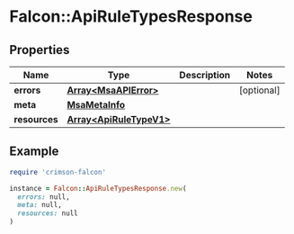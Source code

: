 # Falcon::ApiRuleTypesResponse

## Properties

| Name | Type | Description | Notes |
| ---- | ---- | ----------- | ----- |
| **errors** | [**Array&lt;MsaAPIError&gt;**](MsaAPIError.md) |  | [optional] |
| **meta** | [**MsaMetaInfo**](MsaMetaInfo.md) |  |  |
| **resources** | [**Array&lt;ApiRuleTypeV1&gt;**](ApiRuleTypeV1.md) |  |  |

## Example

```ruby
require 'crimson-falcon'

instance = Falcon::ApiRuleTypesResponse.new(
  errors: null,
  meta: null,
  resources: null
)
```

